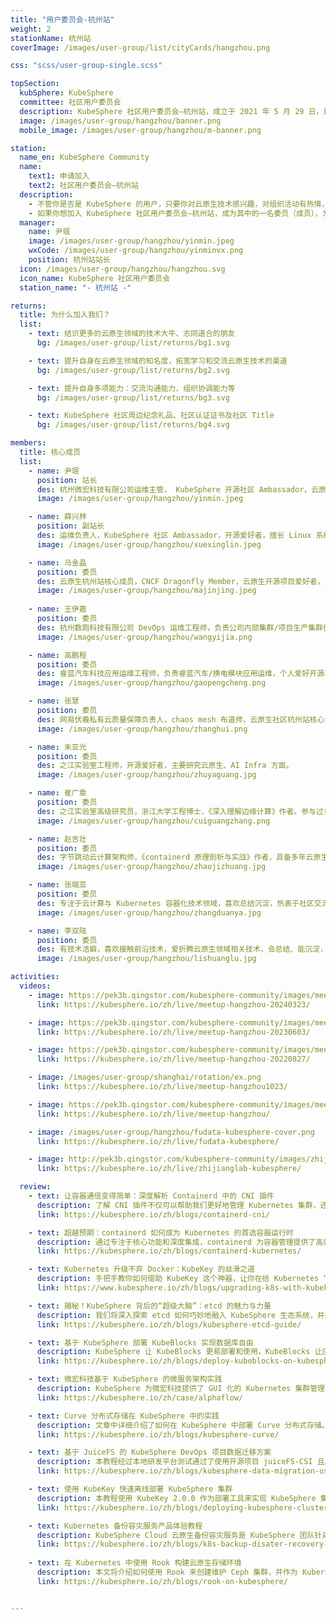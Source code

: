 ```yaml
---
title: "用户委员会-杭州站"
weight: 2
stationName: 杭州站
coverImage: /images/user-group/list/cityCards/hangzhou.png

css: "scss/user-group-single.scss"

topSection:
  kubSphere: KubeSphere 
  committee: 社区用户委员会
  description: KubeSphere 社区用户委员会—杭州站，成立于 2021 年 5 月 29 日，是由活跃在杭州的 KubeSphere 社区用户和成员组成的。初创核心成员 3 人。
  image: /images/user-group/hangzhou/banner.png
  mobile_image: /images/user-group/hangzhou/m-banner.png

station:
  name_en: KubeSphere Community
  name: 
    text1: 申请加入
    text2: 社区用户委员会—杭州站
  description: 
    - 不管你是否是 KubeSphere 的用户，只要你对云原生技术感兴趣，对组织活动有热情，对发展 KubeSphere 社区有想法，即可申请加入 KubeSphere 社区杭州用户委员会。
    - 如果你想加入 KubeSphere 社区用户委员会—杭州站，成为其中的一名委员（成员），为发展 KubeSphere 社区贡献自己的一份力量，可添加杭州站站长微信申请，并可加入 KubeSphere 开源社区杭州站微信群。
  manager: 
    name: 尹珉
    image: /images/user-group/hangzhou/yinmin.jpeg
    wxCode: /images/user-group/hangzhou/yinminvx.png
    position: 杭州站站长
  icon: /images/user-group/hangzhou/hangzhou.svg
  icon_name: KubeSphere 社区用户委员会
  station_name: "- 杭州站 -"

returns:
  title: 为什么加入我们？
  list:
    - text: 结识更多的云原生领域的技术大牛、志同道合的朋友
      bg: /images/user-group/list/returns/bg1.svg

    - text: 提升自身在云原生领域的知名度，拓宽学习和交流云原生技术的渠道
      bg: /images/user-group/list/returns/bg2.svg

    - text: 提升自身多项能力：交流沟通能力、组织协调能力等
      bg: /images/user-group/list/returns/bg3.svg

    - text: KubeSphere 社区周边纪念礼品、社区认证证书及社区 Title
      bg: /images/user-group/list/returns/bg4.svg

members:
  title: 核心成员
  list:
    - name: 尹珉
      position: 站长
      des: 杭州微宏科技有限公司运维主管， KubeSphere 开源社区 Ambassador，云原生爱好者。
      image: /images/user-group/hangzhou/yinmin.jpeg

    - name: 薛兴林
      position: 副站长
      des: 运维负责人，KubeSphere 社区 Ambassador，开源爱好者，擅长 Linux 系统、网络、服务器、虚拟化、容器、微服务架构、中间件、监控、CI/CD 等运维工作
      image: /images/user-group/hangzhou/xuexinglin.jpeg

    - name: 马金晶
      position: 委员
      des: 云原生杭州站核心成员，CNCF Dragonfly Member，云原生开源项目爱好者，主要负责大规模文件分发、镜像加速产品研发和优化，工作领域涉及 Kubenetes & CSI、Golang 性能优化。
      image: /images/user-group/hangzhou/majinjing.jpeg
   
    - name: 王伊嘉
      position: 委员
      des: 杭州数跑科技有限公司 DevOps 运维工程师，负责公司内部集群/项目生产集群优化、运维；内部 CI/CD 流优化、编写；新技术调研、推广等工作。
      image: /images/user-group/hangzhou/wangyijia.png

    - name: 高鹏程
      position: 委员
      des: 睿蓝汽车科技应用运维工程师，负责睿蓝汽车/换电模块应用运维，个人爱好开源项目，主要研究  DevOps，K8s 方面。
      image: /images/user-group/hangzhou/gaopengcheng.png

    - name: 张慧
      position: 委员
      des: 网易伏羲私有云质量保障负责人，chaos mesh 布道师，云原生社区杭州站核心负责人，Linux “女性开源力量”。
      image: /images/user-group/hangzhou/zhanghui.png

    - name: 朱亚光
      position: 委员
      des: 之江实验室工程师，开源爱好者，主要研究云原生、AI Infra 方面。
      image: /images/user-group/hangzhou/zhuyaguang.jpg

    - name: 崔广章
      position: 委员
      des: 之江实验室高级研究员，浙江大学工程博士，《深入理解边缘计算》作者。参与过多个行业的云计算生产项目，2018 年初开始从事边缘计算和操作系统相关研究与开发至今。
      image: /images/user-group/hangzhou/cuiguangzhang.png

    - name: 赵吉壮
      position: 委员
      des: 字节跳动云计算架构师，《containerd 原理剖析与实战》作者，具备多年云原生领域架构设计与研发经验，专注于  Kubernetes、Serverless、容器等技术的研究。
      image: /images/user-group/hangzhou/zhaojizhuang.jpg

    - name: 张端亚
      position: 委员
      des: 专注于云计算与 Kubernetes 容器化技术领域，喜欢总结沉淀，热衷于社区交流与技术布道，致力于推动云原生生态的建设与发展。
      image: /images/user-group/hangzhou/zhangduanya.jpg

    - name: 李双陆
      position: 委员
      des: 有技术洁癖，喜欢接触前沿技术，爱折腾云原生领域相关技术，会总结、能沉淀，野生 SRE 运维。崇尚开源精神与开源的技术。专注领域方向：容器运行时、存储、监控、日志、服务网格、可观测性。
      image: /images/user-group/hangzhou/lishuanglu.jpg

activities:
  videos:
    - image: https://pek3b.qingstor.com/kubesphere-community/images/meetup-hangzhou-20240323-cover.png
      link: https://kubesphere.io/zh/live/meetup-hangzhou-20240323/

    - image: https://pek3b.qingstor.com/kubesphere-community/images/meetup-hangzhou-20230603-cover.png
      link: https://kubesphere.io/zh/live/meetup-hangzhou-20230603/

    - image: https://pek3b.qingstor.com/kubesphere-community/images/meetup-hangzhou-20220827-cover.png
      link: https://kubesphere.io/zh/live/meetup-hangzhou-20220827/

    - image: /images/user-group/shanghai/rotation/ex.png
      link: https://kubesphere.io/zh/live/meetup-hangzhou1023/

    - image: https://pek3b.qingstor.com/kubesphere-community/images/meetup-hangzhou-cover.png
      link: https://kubesphere.io/zh/live/meetup-hangzhou/

    - image: /images/user-group/hangzhou/fudata-kubesphere-cover.png
      link: https://kubesphere.io/zh/live/fudata-kubesphere/

    - image: http://pek3b.qingstor.com/kubesphere-community/images/zhijianglab-kubesphere-cover.png
      link: https://kubesphere.io/zh/live/zhijianglab-kubesphere/

  review:
    - text: 让容器通信变得简单：深度解析 Containerd 中的 CNI 插件
      description: 了解 CNI 插件不仅可以帮助我们更好地管理 Kubernetes 集群，还能提升我们的整体运维效率。
      link: https://kubesphere.io/zh/blogs/containerd-cni/

    - text: 超越预期：containerd 如何成为 Kubernetes 的首选容器运行时
      description: 通过专注于核心功能和深度集成，containerd 为容器管理提供了高效的解决方案。
      link: https://kubesphere.io/zh/blogs/containerd-kubernetes/

    - text: Kubernetes 升级不弃 Docker：KubeKey 的丝滑之道
      description: 手把手教你如何借助 KubeKey 这个神器，让你在给 Kubernetes “装修升级”的过程中既稳又顺，还能把 Docker 那些贴心好用的功能保留下来。
      link: https://www.kubesphere.io/zh/blogs/upgrading-k8s-with-kubekey/

    - text: 揭秘！KubeSphere 背后的“超级大脑”：etcd 的魅力与力量
      description: 我们将深入探索 etcd 如何巧妙地融入 KubeSphere 生态系统，并通过实际应用场景展示其对提升平台工作效率和可靠性的关键作用。
      link: https://kubesphere.io/zh/blogs/kubesphere-etcd-guide/

    - text: 基于 KubeSphere 部署 KubeBlocks 实现数据库自由
      description: KubeSphere 让 KubeBlocks 更易部署和使用，KubeBlocks 让应用在 KubeSphere 上更灵活弹性。
      link: https://kubesphere.io/zh/blogs/deploy-kubeblocks-on-kubesphere/

    - text: 微宏科技基于 KubeSphere 的微服务架构实践
      description: KubeSphere 为微宏科技提供了 GUI 化的 Kubernetes 集群管理、CI/CD 流水线、服务网格治理等功能，简化了云原生技术的运用。
      link: https://kubesphere.io/zh/case/alphaflow/

    - text: Curve 分布式存储在 KubeSphere 中的实践
      description: 文章中详细介绍了如何在 KubeSphere 中部署 Curve 分布式存储。
      link: https://kubesphere.io/zh/blogs/kubesphere-curve/

    - text: 基于 JuiceFS 的 KubeSphere DevOps 项目数据迁移方案
      description: 本教程经过本地研发平台测试通过了使用开源项目 juiceFS-CSI 且后端依托 OSS 作为后端存储实现数据迁移的检验。
      link: https://kubesphere.io/zh/blogs/kubesphere-data-migration-using-juicefs/

    - text: 使用 KubeKey 快速离线部署 KubeSphere 集群
      description: 本教程使用 KubeKey 2.0.0 作为部署工具来实现 KubeSphere 集群在离线环境中的部署。
      link: https://kubesphere.io/zh/blogs/deploying-kubesphere-clusters-offline-with-kubekey/

    - text: Kubernetes 备份容灾服务产品体验教程
      description: KubeSphere Cloud 云原生备份容灾服务是 KubeSphere 团队针对混合云场景推出的 Kubernetes 备份容灾即服务产品。
      link: https://kubesphere.io/zh/blogs/k8s-backup-disater-recovery-service/
      
    - text: 在 Kubernetes 中使用 Rook 构建云原生存储环境
      description: 本文将介绍如何使用 Rook 来创建维护 Ceph 集群，并作为 Kubernetes 的持久化存储。
      link: https://kubesphere.io/zh/blogs/rook-on-kubesphere/


---
```

